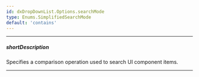 ```yaml
---
id: dxDropDownList.Options.searchMode
type: Enums.SimplifiedSearchMode
default: 'contains'
---
```

---
##### shortDescription
Specifies a comparison operation used to search UI component items.

---
<!-- Description goes here -->
